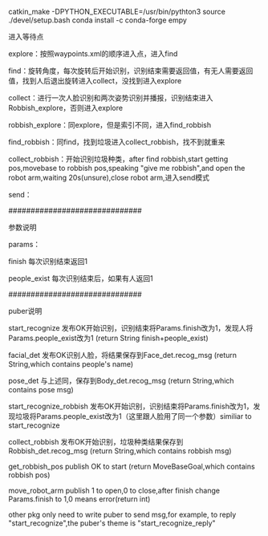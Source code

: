 catkin_make -DPYTHON_EXECUTABLE=/usr/bin/pythton3
source ./devel/setup.bash 
conda install -c conda-forge empy

进入等待点

explore：按照waypoints.xml的顺序进入点，进入find

find：旋转角度，每次旋转后开始识别，识别结束需要返回值，有无人需要返回值，找到人后退出旋转进入collect，没找到进入explore

collect：进行一次人脸识别和两次姿势识别并播报，识别结束进入Robbish_explore，否则进入explore

robbish_explore：同explore，但是索引不同，进入find_robbish

find_robbish：同find，找到垃圾进入collect_robbish，找不到就重来

collect_robbish：开始识别垃圾种类，after find robbish,start getting pos,movebase to robbish pos,speaking "give me robbish",and open the robot arm,waiting 20s(unsure),close robot arm,进入send模式

send：



##############################

参数说明

params：

finish 每次识别结束返回1

people_exist 每次识别结束后，如果有人返回1


##############################

puber说明

start_recognize 发布OK开始识别，识别结束将Params.finish改为1，发现人将Params.people_exist改为1 (return String finish+people_exist)

facial_det 发布OK识别人脸，将结果保存到Face_det.recog_msg (return String,which contains people's name)

pose_det 与上述同，保存到Body_det.recog_msg (return String,which contains pose msg)

start_recognize_robbish 发布OK开始识别，识别结束将Params.finish改为1，发现垃圾将Params.people_exist改为1（这里跟人脸用了同一个参数）similiar to start_recognize

collect_robbish 发布OK开始识别，垃圾种类结果保存到Robbish_det.recog_msg (return String,which contains robbish msg)

get_robbish_pos publish OK to start (return MoveBaseGoal,which contains robbish pos)

move_robot_arm publish 1 to open,0 to close,after finish change Params.finish to 1,0 means error(return int)

other pkg only need to write puber to send msg,for example, to reply "start_recognize",the puber's theme is "start_recognize_reply"